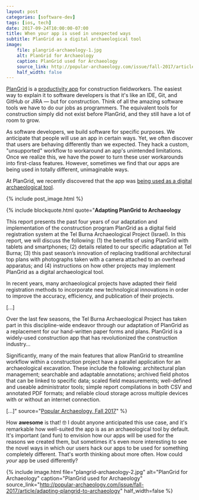 ```yaml
---
layout: post
categories: [software-dev]
tags: [ios, tech]
date: 2017-09-24T10:00:00-07:00
title: When your app is used in unexpected ways
subtitle: PlanGrid as a digital archaeological tool
image:
    file: plangrid-archaeology-1.jpg
    alt: PlanGrid for Archaeology
    caption: PlanGrid used for Archaeology
    source_link: http://popular-archaeology.com/issue/fall-2017/article/adapting-plangrid-to-archaeology
    half_width: false
---
```


[PlanGrid](https://www.plangrid.com) is a [productivity app](https://apps.apple.com/us/app/plangrid-construction-collaboration/id498795789) for construction fieldworkers. The easiest way to explain it to software developers is that it's like an IDE, Git, and GitHub or JIRA &mdash; but for construction. Think of all the amazing software tools we have to do our jobs as programmers. The equivalent tools for construction simply did not exist before PlanGrid, and they still have a lot of room to grow.

As software developers, we build software for specific purposes. We anticipate that people will use an app in certain ways. Yet, we often discover that users are behaving differently than we expected. They hack a custom, "unsupported" workflow to workaround an app's unintended limitations. Once we realize this, we have the power to turn these user workarounds into first-class features. However, sometimes we find that our apps are being used in totally different, unimaginable ways.

At PlanGrid, we recently discovered that the app was [being used as a digital archaeological tool](https://popular-archaeology.com/article/adapting-plangrid-to-archaeology/).

<!--excerpt-->

{% include post_image.html %}

{% include blockquote.html
    quote="**Adapting PlanGrid to Archaeology**

This report presents the past four years of our adaptation and implementation of the construction program PlanGrid as a digital field registration system at the Tel Burna Archaeological Project (Israel). In this report, we will discuss the following: (1) the benefits of using PlanGrid with tablets and smartphones; (2) details related to our specific adaptation at Tel Burna; (3) this past season’s innovation of replacing traditional architectural top plans with photographs taken with a camera attached to an overhead apparatus; and (4) instructions on how other projects may implement PlanGrid as a digital archaeological tool.

In recent years, many archaeological projects have adapted their field registration methods to incorporate new technological innovations in order to improve the accuracy, efficiency, and publication of their projects.

[...]

Over the last few seasons, the Tel Burna Archaeological Project has taken part in this discipline-wide endeavor through our adaptation of PlanGrid as a replacement for our hand-written paper forms and plans. PlanGrid is a widely-used construction app that has revolutionized the construction industry...

Significantly, many of the main features that allow PlanGrid to streamline workflow within a construction project have a parallel application for an archaeological excavation. These include the following: architectural plan management; searchable and adaptable annotations; archived field photos that can be linked to specific data; scaled field measurements; well-defined and useable administrator tools; simple report compilations in both CSV and annotated PDF formats; and reliable cloud storage across multiple devices with or without an internet connection.

[...]"
    source="[Popular Archaeology, Fall 2017](http://popular-archaeology.com/issue/fall-2017/article/adapting-plangrid-to-archaeology)"
%}

How **awesome** is that! 🤓 I doubt anyone anticipated this use case, and it's remarkable how well-suited the app is as an archaeological tool by default. It's important (and fun) to envision how our apps will be used for the reasons we created them, but sometimes it's even more interesting to see the novel ways in which our users hack our apps to be used for something completely different. That's worth thinking about more often. How could *your* app be used differently?

{% include image.html
    file="plangrid-archaeology-2.jpg"
    alt="PlanGrid for Archaeology"
    caption="PlanGrid used for Archaeology"
    source_link="http://popular-archaeology.com/issue/fall-2017/article/adapting-plangrid-to-archaeology"
    half_width=false
%}
